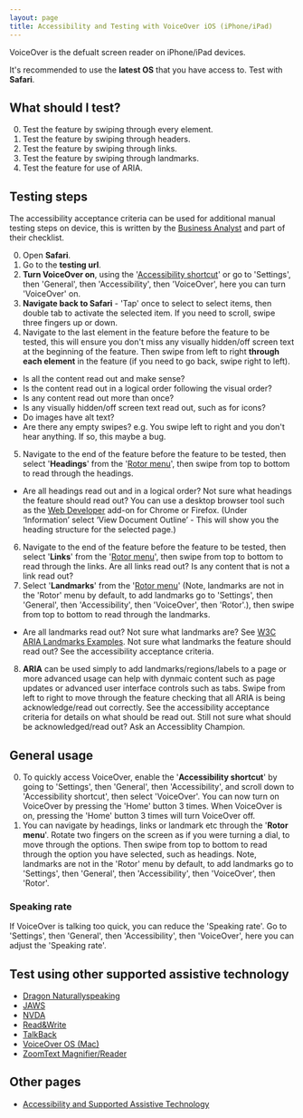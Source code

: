 ```yaml
---
layout: page
title: Accessibility and Testing with VoiceOver iOS (iPhone/iPad)
---
```


VoiceOver is the defualt screen reader on iPhone/iPad devices. 

It's recommended to use the **latest OS** that you have access to. Test with **Safari**.

## What should I test?
0. Test the feature by swiping through every element.
1. Test the feature by swiping through headers.
3. Test the feature by swiping through links.
2. Test the feature by swiping through landmarks.
4. Test the feature for use of ARIA.

## Testing steps

The accessibility acceptance criteria can be used for additional manual testing steps on device, this is written by the [Business Analyst](accessibility-news-and-business-analysts) and part of their checklist.

0. Open **Safari**.
1. Go to the **testing url**.
2. **Turn VoiceOver on**, using the '[Accessibility shortcut](#accessibility-shortcut)' or go to 'Settings', then 'General', then 'Accessibility', then 'VoiceOver', here you can turn 'VoiceOver' on.
3. **Navigate back to Safari** - 'Tap' once to select to select items, then double tab to activate the selected item. If you need to scroll, swipe three fingers up or down.
4. Navigate to the last element in the feature before the feature to be tested, this will ensure you don't miss any visually hidden/off screen text at the beginning of the feature. Then swipe from left to right **through each element** in the feature (if you need to go back, swipe right to left). 
- Is all the content read out and make sense? 
- Is the content read out in a logical order following the visual order? 
- Is any content read out more than once?
- Is any visually hidden/off screen text read out, such as for icons?
- Do images have alt text?
- Are there any empty swipes? e.g. You swipe left to right and you don't hear anything. If so, this maybe a bug.
5. Navigate to the end of the feature before the feature to be tested, then select '**Headings**' from the '[Rotor menu](#rotor-menu)', then swipe from top to bottom to read through the headings.
- Are all headings read out and in a logical order? Not sure what headings the feature should read out? You can use a desktop browser tool such as the [Web Developer](https://chrome.google.com/webstore/detail/web-developer/bfbameneiokkgbdmiekhjnmfkcnldhhm) add-on for Chrome or Firefox. (Under ‘Information’ select ‘View Document Outline’ - This will show you the heading structure for the selected page.) 
6. Navigate to the end of the feature before the feature to be tested, then select '**Links**' from the '[Rotor menu](#rotor-menu)', then swipe from top to bottom to read through the links. Are all links read out? Is any content that is not a link read out?
7. Select '**Landmarks**' from the '[Rotor menu](#rotor-menu)' (Note, landmarks are not in the 'Rotor' menu by default, to add landmarks go to 'Settings', then 'General', then 'Accessibility', then 'VoiceOver', then 'Rotor'.), then swipe from top to bottom to read through the landmarks.
- Are all landmarks read out? Not sure what landmarks are? See [W3C ARIA Landmarks Examples](https://w3c.github.io/aria-practices/examples/landmarks/index.html). Not sure what landmarks the feature should read out? See the accessibility acceptance criteria.
8. **ARIA** can be used simply to add landmarks/regions/labels to a page or more advanced usage can help with dynmaic content such as page updates or advanced user interface controls such as tabs. Swipe from left to right to move through the feature checking that all ARIA is being acknowledge/read out correctly. See the accessibility acceptance criteria for details on what should be read out. Still not sure what should be acknowledged/read out? Ask an Accessiblity Champion.

## General usage

0. To quickly access VoiceOver, enable the '**<a name="accessibility-shortcut"></a>Accessibility shortcut**' by going to 'Settings', then 'General', then 'Accessibility', and scroll down to 'Accessibility shortcut', then select 'VoiceOver'. You can now turn on VoiceOver by pressing the 'Home' button 3 times. When VoiceOver is on, pressing the 'Home' button 3 times will turn VoiceOver off.
1. You can navigate by headings, links or landmark etc through the '**<a name="rotor-menu"></a>Rotor menu**'. Rotate two fingers on the screen as if you were turning a dial, to move through the options. Then swipe from top to bottom to read through the option you have selected, such as headings. Note, landmarks are not in the 'Rotor' menu by default, to add landmarks go to 'Settings', then 'General', then 'Accessibility', then 'VoiceOver', then 'Rotor'.

### Speaking rate

If VoiceOver is talking too quick, you can reduce the 'Speaking rate'. Go to 'Settings', then 'General', then 'Accessibility', then 'VoiceOver', here you can adjust the 'Speaking rate'.

## Test using other supported assistive technology

- [Dragon Naturallyspeaking](accessibility-and-testing-with-dragon)
- [JAWS](accessibility-and-testing-with-jaws)
- [NVDA](accessibility-and-testing-with-nvda)
- [Read&Write](accessibility-and-testing-with-read-and-write)
- [TalkBack](accessibility-and-testing-with-talkback)
- [VoiceOver OS (Mac)](accessibility-and-testing-with-voiceover-os)
- [ZoomText Magnifier/Reader](accessibility-and-testing-with-zoomtext)

## Other pages

- [Accessibility and Supported Assistive Technology](accessibility-and-supported-assistive-technology)